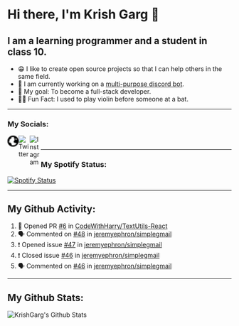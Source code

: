# Hi there, I'm Krish Garg  👋

## I am a learning programmer and a student in class 10.
- 😁 I like to create open source projects so that I can help others in the same field.
- 🤖 I am currently working on a [multi-purpose discord bot](https://github.com/KrishGarg/Discord-Bot).
- 🥅 My goal: To become a full-stack developer.
- 👨‍🏭 Fun Fact: I used to play violin before someone at a bat.
---
### My Socials:
[<img align="left" alt="Website" width="25px" src="https://raw.githubusercontent.com/iconic/open-iconic/master/svg/globe.svg" />][website]
[<img align="left" alt="Twitter" width="25px" src="https://cdn.jsdelivr.net/npm/simple-icons@v3/icons/twitter.svg" />][twitter]
[<img align="left" alt="Instagram" width="25px" src="https://cdn.jsdelivr.net/npm/simple-icons@v3/icons/instagram.svg" />][instagram]
<br />

---

### My Spotify Status:
[<img src="https://readme-spotify-status-ten.vercel.app/api/run-spotify-status" alt="Spotify Status" width="400" />](https://open.spotify.com/user/2s0gb214xlmojv1cb8hb9ihze)


---
## My Github Activity:
<!--START_SECTION:activity-->
1. 💪 Opened PR [#6](https://github.com/CodeWithHarry/TextUtils-React/pull/6) in [CodeWithHarry/TextUtils-React](https://github.com/CodeWithHarry/TextUtils-React)
2. 🗣 Commented on [#48](https://github.com/jeremyephron/simplegmail/issues/48) in [jeremyephron/simplegmail](https://github.com/jeremyephron/simplegmail)
3. ❗️ Opened issue [#47](https://github.com/jeremyephron/simplegmail/issues/47) in [jeremyephron/simplegmail](https://github.com/jeremyephron/simplegmail)
4. ❗️ Closed issue [#46](https://github.com/jeremyephron/simplegmail/issues/46) in [jeremyephron/simplegmail](https://github.com/jeremyephron/simplegmail)
5. 🗣 Commented on [#46](https://github.com/jeremyephron/simplegmail/issues/46) in [jeremyephron/simplegmail](https://github.com/jeremyephron/simplegmail)
<!--END_SECTION:activity-->

---
## My Github Stats:
<img align="left" alt="KrishGarg's Github Stats" src="https://github-readme-stats-plum-chi.vercel.app/api?username=KrishGarg&show_icons=true&hide_border=true&theme=tokyonight" />

[website]: https://krishgarg.ga/
[twitter]: https://twitter.com/KrishGa95586696
[instagram]: https://www.instagram.com/krishgarg6306/
